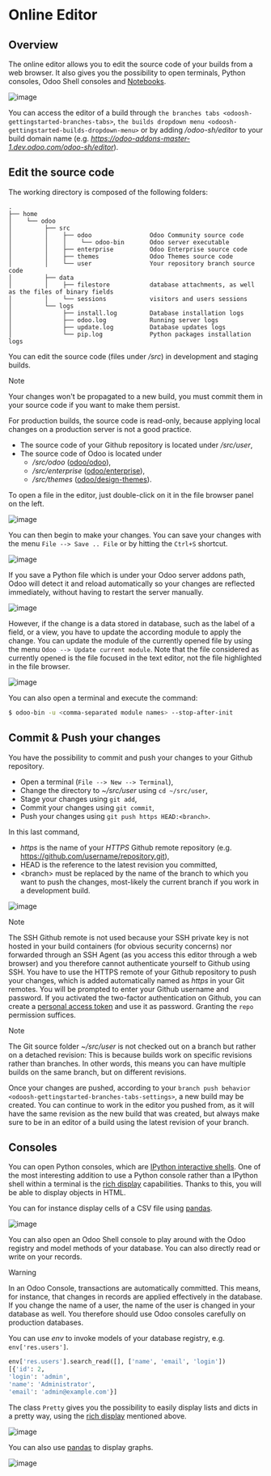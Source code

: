# Online Editor

## Overview

The online editor allows you to edit the source code of your builds from
a web browser. It also gives you the possibility to open terminals,
Python consoles, Odoo Shell consoles and
[Notebooks](https://jupyterlab.readthedocs.io/en/stable/user/notebook.html).

![image](online-editor/interface-editor.png)

You can access the editor of a build through `the branches tabs
<odoosh-gettingstarted-branches-tabs>`, `the builds dropdown menu
<odoosh-gettingstarted-builds-dropdown-menu>` or by adding
*/odoo-sh/editor* to your build domain name (e.g.
*https://odoo-addons-master-1.dev.odoo.com/odoo-sh/editor*).

## Edit the source code

The working directory is composed of the following folders:

    .
    ├── home
    │    └── odoo
    │         ├── src
    │         │    ├── odoo                Odoo Community source code
    │         │    │    └── odoo-bin       Odoo server executable
    │         │    ├── enterprise          Odoo Enterprise source code
    │         │    ├── themes              Odoo Themes source code
    │         │    └── user                Your repository branch source code
    │         ├── data
    │         │    ├── filestore           database attachments, as well as the files of binary fields
    │         │    └── sessions            visitors and users sessions
    │         └── logs
    │              ├── install.log         Database installation logs
    │              ├── odoo.log            Running server logs
    │              ├── update.log          Database updates logs
    │              └── pip.log             Python packages installation logs

You can edit the source code (files under */src*) in development and
staging builds.

<div class="note">

<div class="title">

Note

</div>

Your changes won't be propagated to a new build, you must commit them in
your source code if you want to make them persist.

</div>

For production builds, the source code is read-only, because applying
local changes on a production server is not a good practice.

  - The source code of your Github repository is located under
    */src/user*,
  - The source code of Odoo is located under
      - */src/odoo* ([odoo/odoo](https://github.com/odoo/odoo)),
      - */src/enterprise*
        ([odoo/enterprise](https://github.com/odoo/enterprise)),
      - */src/themes*
        ([odoo/design-themes](https://github.com/odoo/design-themes)).

To open a file in the editor, just double-click on it in the file
browser panel on the left.

![image](online-editor/interface-editor-open-file.png)

You can then begin to make your changes. You can save your changes with
the menu `File --> Save .. File` or by hitting the `Ctrl+S` shortcut.

![image](online-editor/interface-editor-save-file.png)

If you save a Python file which is under your Odoo server addons path,
Odoo will detect it and reload automatically so your changes are
reflected immediately, without having to restart the server manually.

![image](online-editor/interface-editor-automaticreload.gif)

However, if the change is a data stored in database, such as the label
of a field, or a view, you have to update the according module to apply
the change. You can update the module of the currently opened file by
using the menu `Odoo --> Update current module`. Note that the file
considered as currently opened is the file focused in the text editor,
not the file highlighted in the file browser.

![image](online-editor/interface-editor-update-current-module.png)

You can also open a terminal and execute the command:

``` bash
$ odoo-bin -u <comma-separated module names> --stop-after-init
```

## Commit & Push your changes

You have the possibility to commit and push your changes to your Github
repository.

  - Open a terminal (`File --> New --> Terminal`),
  - Change the directory to *\~/src/user* using `cd ~/src/user`,
  - Stage your changes using `git add`,
  - Commit your changes using `git commit`,
  - Push your changes using `git push https HEAD:<branch>`.

In this last command,

  - *https* is the name of your *HTTPS* Github remote repository (e.g.
    <https://github.com/username/repository.git>),
  - HEAD is the reference to the latest revision you committed,
  - \<branch\> must be replaced by the name of the branch to which you
    want to push the changes, most-likely the current branch if you work
    in a development build.

![image](online-editor/interface-editor-commit-push.png)

<div class="note">

<div class="title">

Note

</div>

The SSH Github remote is not used because your SSH private key is not
hosted in your build containers (for obvious security concerns) nor
forwarded through an SSH Agent (as you access this editor through a web
browser) and you therefore cannot authenticate yourself to Github using
SSH. You have to use the HTTPS remote of your Github repository to push
your changes, which is added automatically named as *https* in your Git
remotes. You will be prompted to enter your Github username and
password. If you activated the two-factor authentication on Github, you
can create a [personal access
token](https://help.github.com/articles/creating-a-personal-access-token-for-the-command-line/)
and use it as password. Granting the `repo` permission suffices.

</div>

<div class="note">

<div class="title">

Note

</div>

The Git source folder *\~/src/user* is not checked out on a branch but
rather on a detached revision: This is because builds work on specific
revisions rather than branches. In other words, this means you can have
multiple builds on the same branch, but on different revisions.

</div>

Once your changes are pushed, according to your `branch push behavior
<odoosh-gettingstarted-branches-tabs-settings>`, a new build may be
created. You can continue to work in the editor you pushed from, as it
will have the same revision as the new build that was created, but
always make sure to be in an editor of a build using the latest revision
of your branch.

## Consoles

You can open Python consoles, which are [IPython interactive
shells](https://ipython.readthedocs.io/en/stable/interactive/tutorial.html).
One of the most interesting addition to use a Python console rather than
a IPython shell within a terminal is the [rich
display](https://ipython.readthedocs.io/en/stable/config/integrating.html#rich-display)
capabilities. Thanks to this, you will be able to display objects in
HTML.

You can for instance display cells of a CSV file using
[pandas](https://pandas.pydata.org/pandas-docs/stable/tutorials.html).

![image](online-editor/interface-editor-console-python-read-csv.png)

You can also open an Odoo Shell console to play around with the Odoo
registry and model methods of your database. You can also directly read
or write on your records.

<div class="warning">

<div class="title">

Warning

</div>

In an Odoo Console, transactions are automatically committed. This
means, for instance, that changes in records are applied effectively in
the database. If you change the name of a user, the name of the user is
changed in your database as well. You therefore should use Odoo consoles
carefully on production databases.

</div>

You can use *env* to invoke models of your database registry, e.g.
`env['res.users']`.

``` python
env['res.users'].search_read([], ['name', 'email', 'login'])
[{'id': 2,
'login': 'admin',
'name': 'Administrator',
'email': 'admin@example.com'}]
```

The class `Pretty` gives you the possibility to easily display lists and
dicts in a pretty way, using the [rich
display](https://ipython.readthedocs.io/en/stable/config/integrating.html#rich-display)
mentioned above.

![image](online-editor/interface-editor-console-odoo-pretty.png)

You can also use
[pandas](https://pandas.pydata.org/pandas-docs/stable/tutorials.html) to
display graphs.

![image](online-editor/interface-editor-console-odoo-graph.png)
